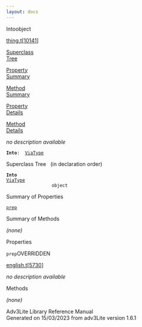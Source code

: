 ```yaml
---
layout: docs
---
```

<span class="title">Into</span><span class="type">object</span>

[thing.t](../file/thing.t.html)\[[10141](../source/thing.t.html#10141)\]

[Superclass  
Tree](#_SuperClassTree_)

[Property  
Summary](#_PropSummary_)

[Method  
Summary](#_MethodSummary_)

[Property  
Details](#_Properties_)

[Method  
Details](#_Methods_)



*no description available*

**`Into`**` :   `[`ViaType`](../object/ViaType.html)



<span id="_SuperClassTree_"></span>



<span class="hdln">Superclass Tree</span>   (in declaration order)



**`Into`**  
[`ViaType`](../object/ViaType.html)  
`                 object`  
<span id="_PropSummary_"></span>



<span class="hdln">Summary of Properties</span>  



[`prep`](#prep)



<span id="_MethodSummary_"></span>



<span class="hdln">Summary of Methods</span>  







*(none)* <span id="_Properties_"></span>



<span class="hdln">Properties</span>  



<span id="prep"></span>

`prep`<span class="rem">OVERRIDDEN</span>

[english.t](../file/english.t.html)\[[5730](../source/english.t.html#5730)\]



*no description available*



<span id="_Methods_"></span>



<span class="hdln">Methods</span>  



*(none)*



Adv3Lite Library Reference Manual  
Generated on 15/03/2023 from adv3Lite version 1.6.1


